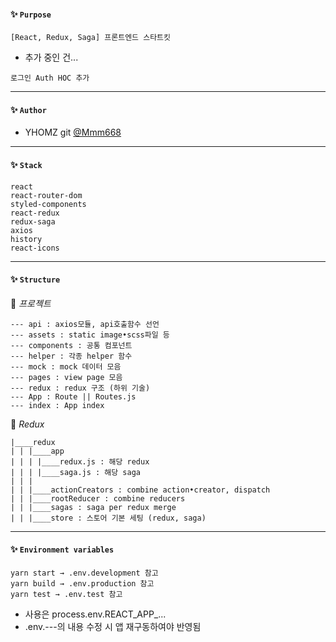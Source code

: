 #### ✨ `Purpose`
```
[React, Redux, Saga] 프론트엔드 스타트킷
```
- 추가 중인 건...
```angular2
로그인 Auth HOC 추가
```
---

#### ✨ `Author`
- YHOMZ git [@Mmm668](https://github.com/Mmm668)

---

#### ✨ `Stack`
```
react
react-router-dom
styled-components
react-redux
redux-saga
axios
history
react-icons
```

---

#### ✨ `Structure`

📁 *프로젝트*
```
--- api : axios모듈, api호출함수 선언
--- assets : static image•scss파일 등
--- components : 공통 컴포넌트
--- helper : 각종 helper 함수
--- mock : mock 데이터 모음
--- pages : view page 모음
--- redux : redux 구조 (하위 기술)
--- App : Route || Routes.js
--- index : App index

```

📁 *Redux*
```
|____redux
| | |____app
| | | |____redux.js : 해당 redux
| | | |____saga.js : 해당 saga
| | |
| | |____actionCreators : combine action•creator, dispatch
| | |____rootReducer : combine reducers
| | |____sagas : saga per redux merge 
| | |____store : 스토어 기본 세팅 (redux, saga)
```

---

#### ✨ `Environment variables`
```
yarn start → .env.development 참고
yarn build → .env.production 참고
yarn test → .env.test 참고
```
- 사용은 process.env.REACT_APP_...
- .env.---의 내용 수정 시 앱 재구동하여야 반영됨
